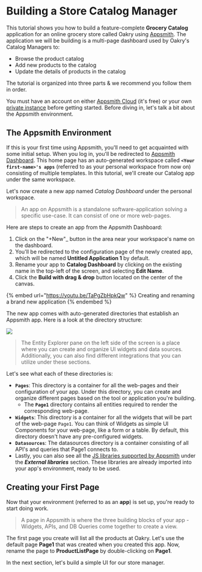 # Building a Store Catalog Manager

This tutorial shows you how to build a feature-complete **Grocery Catalog** application for an online grocery store called Oakry using [Appsmith](https://app.appsmith.com/). The application we will be building is a multi-page dashboard used by Oakry's Catalog Managers to:

* Browse the product catalog
* Add new products to the catalog
* Update the details of products in the catalog

The tutorial is organized into three parts & we recommend you follow them in order.

You must have an account on either [Appsmith Cloud](https://app.appsmith.com/user/signup) (it's free) or your own [private instance](../../../getting-started/setup/) before getting started. Before diving in, let's talk a bit about the Appsmith environment.

## The Appsmith Environment

If this is your first time using Appsmith, you'll need to get acquainted with some initial setup. When you log in, you'll be redirected to [Appsmith Dashboard](https://app.appsmith.com/applications). This home page has an auto-generated workspace called **`<Your first-name>'s apps`** (referred to as your personal workspace from now on) consisting of multiple templates. In this tutorial, we'll create our Catalog app under the same workspace.

Let's now create a new app named _Catalog Dashboard_ under the personal workspace.

> An app on Appsmith is a standalone software-application solving a specific use-case. It can consist of one or more web-pages.

Here are steps to create an app from the Appsmith Dashboard:

1. Click on the "+New"\_ button in the area near your workspace's name on the dashboard.
2. You'll be redirected to the configuration page of the newly created app, which will be named **Untitled Application 1** by default.
3. Rename your app to **Catalog Dashboard** by clicking on the existing name in the top-left of the screen, and selecting **Edit Name**.
4. Click the **Build with drag & drop** button located on the center of the canvas.

{% embed url="https://youtu.be/TaPgZbHpkQw" %}
Creating and renaming a brand new application
{% endembed %}

The new app comes with auto-generated directories that establish an Appsmith app. Here is a look at the directory structure:

![](/img/as_storeTutorial_dirs.png)

> The Entity Explorer pane on the left side of the screen is a place where you can create and organize UI widgets and data sources. Additionally, you can also find different integrations that you can utilize under these sections.

Let's see what each of these directories is:

* **`Pages`**: This directory is a container for all the web-pages and their configuration of your app. Under this directory, you can create and organize different pages based on the tool or application you're building.
  * The **`Page1`** directory contains all entities required to render the corresponding web-page.
* **`Widgets`**: This directory is a container for all the widgets that will be part of the web-page `Page1`. You can think of Widgets as simple UI Components for your web-page, like a form or a table. By default, this directory doesn't have any pre-configured widgets.
* **`Datasources`**: The datasources directory is a container consisting of all API's and queries that Page1 connects to.
* Lastly, you can also see all the [JS libraries supported by Appsmith](../../../core-concepts/writing-code/ext-libraries.md) under the _**External libraries**_ section. These libraries are already imported into your app's environment, ready to be used.

## Creating your First Page

Now that your environment (referred to as an **app**) is set up, you're ready to start doing work.

> A page in Appsmith is where the three building blocks of your app - Widgets, APIs, and DB Queries come together to create a view.

The first page you create will list all the products at Oakry. Let's use the default page **Page1** that was created when you created this app. Now, rename the page to **ProductListPage** by double-clicking on **Page1**.

In the next section, let's build a simple UI for our store manager.
